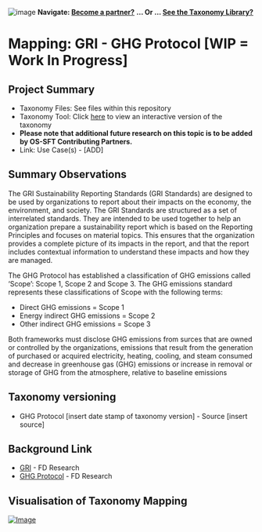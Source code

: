 ![image](https://user-images.githubusercontent.com/112073913/188821900-0c411acf-fbdd-4163-adc9-3ba4e2be78df.png)
**Navigate: [Become a partner?](https://github.com/OS-SFT/06-COLLABORATORS-PARTNERS)**
**... Or ... [See the Taxonomy Library?](https://github.com/orgs/OS-SFT/projects/2)**

# Mapping: GRI - GHG Protocol [WIP = Work In Progress]

## Project Summary
- Taxonomy Files: See files within this repository
- Taxonomy Tool: Click [here](https://os-sft.solidatus.com/viewer/share/GT7SRjENwTpCXIobrXey10G6Qi2xOzWy) to view an interactive version of the taxonomy
- **Please note that additional future research on this topic is to be added by OS-SFT Contributing Partners.**
- Link: Use Case(s) - [ADD]

## Summary Observations
The GRI Sustainability Reporting Standards (GRI Standards) are designed to be used by organizations to report about their impacts on the economy, the environment, and society. The GRI Standards are structured as a set of interrelated standards. They are intended to be used together to help an organization prepare a sustainability report which is based on the Reporting Principles and focuses on material topics. This ensures that the organization provides a complete picture of its impacts in the report, and that the report includes contextual information to understand these impacts and how they are managed. 

The GHG Protocol has established a classification of GHG emissions called ‘Scope’: Scope 1, Scope 2 and Scope 3. The GHG emissions standard represents these classifications of Scope with the following terms:
* Direct GHG emissions = Scope 1
* Energy indirect GHG emissions = Scope 2
* Other indirect GHG emissions = Scope 3

Both frameworks must disclose GHG emissions from surces that are owned or controlled by the organizations, emissions that result from the generation of purchased or acquired electricity, heating, cooling, and steam consumed and decrease in greenhouse gas (GHG) emissions or increase in removal or storage of GHG from the atmosphere, relative to baseline emissions

## Taxonomy versioning
- GHG Protocol [insert date stamp of taxonomy version] - Source [insert source]

## Background Link
- [GRI](https://github.com/OS-SFT/Taxonomy-Mappings-Library/tree/main/Single%20Taxonomies/GRI) - FD Research
- [GHG Protocol](https://github.com/OS-SFT/Taxonomy-Mappings-Library/tree/main/Single%20Taxonomies/GHGP) - FD Research

## Visualisation of Taxonomy Mapping
[![Image](https://user-images.githubusercontent.com/112077283/194524446-d68ef41f-bf89-4756-aef1-38cca6ecd942.png "Click to open interactive Taxonomy Tool")](https://os-sft.solidatus.com/viewer/share/GT7SRjENwTpCXIobrXey10G6Qi2xOzWy)
